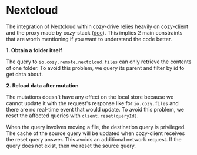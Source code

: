 # Nextcloud

The integration of Nextcloud within cozy-drive relies heavily on cozy-client and the proxy made by cozy-stack ([doc](https://docs.cozy.io/en/cozy-stack/nextcloud/)). This implies 2 main constraints that are worth mentioning if you want to understand the code better.

**1. Obtain a folder itself**

The query to `io.cozy.remote.nextcloud.files` can only retrieve the contents of one folder. To avoid this problem, we query its parent and filter by id to get data about.

**2. Reload data after mutation**

The mutations doesn't have any effect on the local store because we cannot update it with the request's response like for `io.cozy.files` and there are no real-time event that would update. To avoid this problem, we reset the affected queries with `client.reset(queryId)`.

When the query involves moving a file, the destination query is privileged. The cache of the source query will be updated when cozy-client receives the reset query answer. This avoids an additional network request. If the query does not exist, then we reset the source query.

